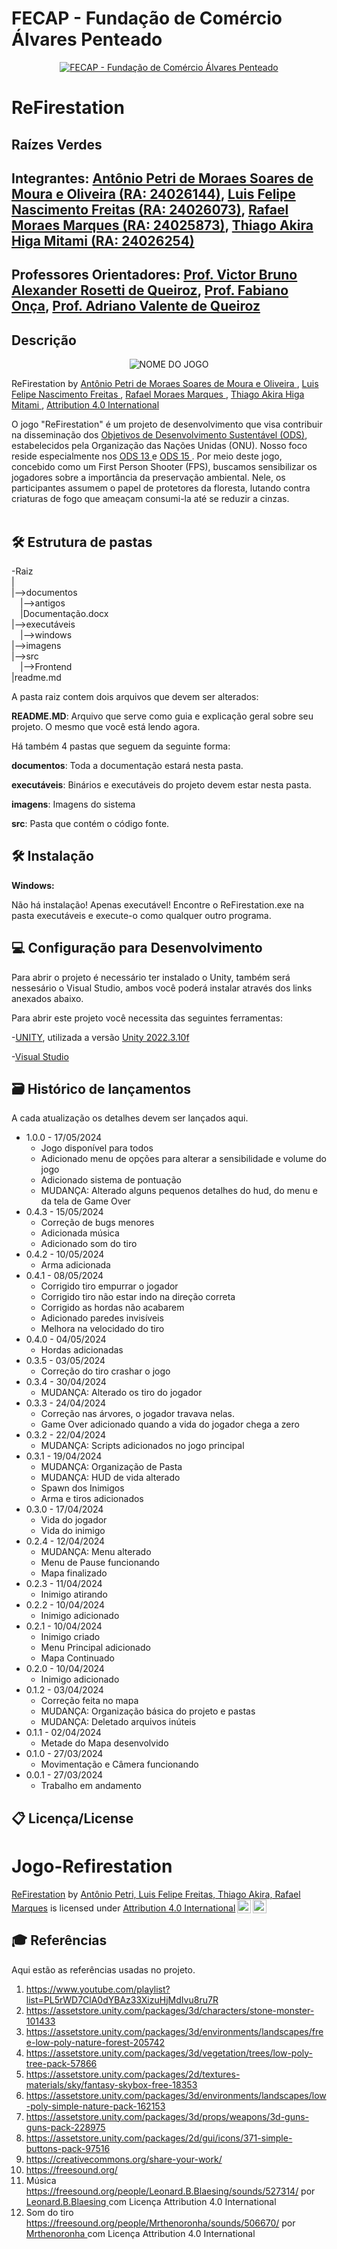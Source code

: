 # FECAP - Fundação de Comércio Álvares Penteado

<p align="center">
<a href= "https://www.fecap.br/"><img src="https://encrypted-tbn0.gstatic.com/images?q=tbn:ANd9GcRhZPrRa89Kma0ZZogxm0pi-tCn_TLKeHGVxywp-LXAFGR3B1DPouAJYHgKZGV0XTEf4AE&usqp=CAU" alt="FECAP - Fundação de Comércio Álvares Penteado" border="0"></a>
</p>

# ReFirestation

## Raízes Verdes

## Integrantes: <a href="https://github.com/AntonioPetri">Antônio Petri de Moraes Soares de Moura e Oliveira (RA: 24026144)</a>, <a href="https://github.com/LuisFeitas">Luis Felipe Nascimento Freitas (RA: 24026073)</a>, <a href="https://github.com/RafaMoraesMarques">Rafael Moraes Marques (RA: 24025873)</a>, <a href="https://github.com/ThiagoAkira0">Thiago Akira Higa Mitami (RA: 24026254)</a>

## Professores Orientadores: <a href="https://www.linkedin.com/in/victorbarq/">Prof. Victor Bruno Alexander Rosetti de Queiroz</a>, <a href="https://br.linkedin.com/in/fabiano-on%C3%A7a-3214a12">Prof. Fabiano Onça</a>, <a href="https://www.linkedin.com/in/adriano-valente-534576135/">Prof. Adriano Valente de Queiroz</a>

## Descrição

<p align="center">
<img src="https://i.ibb.co/M6J0zmx/Imagem-para-a-capa.jpg" alt="NOME DO JOGO" border="0">
  
  ReFirestation by <a href="https://github.com/AntonioPetri">Antônio Petri de Moraes Soares de Moura e Oliveira </a>, <a href="https://github.com/LuisFeitas">Luis Felipe Nascimento Freitas </a>, <a href="https://github.com/RafaMoraesMarques">Rafael Moraes Marques </a>, <a href="https://github.com/ThiagoAkira0">Thiago Akira Higa Mitami </a>, <a rel="license" href="https://creativecommons.org/licenses/by/4.0/">Attribution 4.0 International</a>

O jogo "ReFirestation" é um projeto de desenvolvimento que visa contribuir na disseminação dos <a href="https://brasil.un.org/pt-br/sdgs">Objetivos de Desenvolvimento Sustentável (ODS)</a>, estabelecidos pela Organização das Nações Unidas (ONU). Nosso foco reside especialmente nos <a href="https://brasil.un.org/pt-br/sdgs/13">ODS 13 </a> e <a href="https://brasil.un.org/pt-br/sdgs/15">ODS 15 </a>. Por meio deste jogo, concebido como um First Person Shooter (FPS), buscamos sensibilizar os jogadores sobre a importância da preservação ambiental. Nele, os participantes assumem o papel de protetores da floresta, lutando contra criaturas de fogo que ameaçam consumi-la até se reduzir a cinzas.
<br><br>


## 🛠 Estrutura de pastas

-Raiz<br>
|<br>
|-->documentos<br>
  &emsp;|-->antigos<br>
  &emsp;|Documentação.docx<br>
|-->executáveis<br>
  &emsp;|-->windows<br>
|-->imagens<br>
|-->src<br>
  &emsp;|-->Frontend<br>
|readme.md<br>

A pasta raiz contem dois arquivos que devem ser alterados:

<b>README.MD</b>: Arquivo que serve como guia e explicação geral sobre seu projeto. O mesmo que você está lendo agora.

Há também 4 pastas que seguem da seguinte forma:

<b>documentos</b>: Toda a documentação estará nesta pasta.

<b>executáveis</b>: Binários e executáveis do projeto devem estar nesta pasta.

<b>imagens</b>: Imagens do sistema

<b>src</b>: Pasta que contém o código fonte.

## 🛠 Instalação

<b>Windows:</b>

Não há instalação! Apenas executável!
Encontre o ReFirestation.exe na pasta executáveis e execute-o como qualquer outro programa.


## 💻 Configuração para Desenvolvimento

Para abrir o projeto é necessário ter instalado o Unity, também será nessesário o Visual Studio, ambos você poderá instalar através dos links anexados abaixo.

Para abrir este projeto você necessita das seguintes ferramentas:

-<a href="https://unity.com/pt/download">UNITY</a>, utilizada a versão <a href="https://unity.com/releases/editor/whats-new/2022.3.10">Unity 2022.3.10f</a>

-<a href="https://visualstudio.microsoft.com/pt-br/#vs-section">Visual Studio</a>

## 🗃 Histórico de lançamentos

A cada atualização os detalhes devem ser lançados aqui.

* 1.0.0 - 17/05/2024
    * Jogo disponível para todos
    * Adicionado menu de opções para alterar a sensibilidade e volume do jogo
    * Adicionado sistema de pontuação 
    * MUDANÇA: Alterado alguns pequenos detalhes do hud, do menu e da tela de Game Over 
* 0.4.3 - 15/05/2024
    * Correção de bugs menores
    * Adicionada música
    * Adicionado som do tiro
* 0.4.2 - 10/05/2024
    * Arma adicionada
* 0.4.1 - 08/05/2024
    * Corrigido tiro empurrar o jogador
    * Corrigido tiro não estar indo na direção correta
    * Corrigido as hordas não acabarem
    * Adicionado paredes invisíveis
    * Melhora na velocidado do tiro
* 0.4.0 - 04/05/2024
    * Hordas adicionadas
* 0.3.5 - 03/05/2024
    * Correção do tiro crashar o jogo
* 0.3.4 - 30/04/2024
    * MUDANÇA: Alterado os tiro do jogador
* 0.3.3 - 24/04/2024
    * Correção nas árvores, o jogador travava nelas.
    * Game Over adicionado quando a vida do jogador chega a zero
* 0.3.2 - 22/04/2024
    * MUDANÇA: Scripts adicionados no jogo principal
* 0.3.1 - 19/04/2024
    * MUDANÇA: Organização de Pasta
    * MUDANÇA: HUD de vida alterado
    * Spawn dos Inimigos
    * Arma e tiros adicionados
* 0.3.0 - 17/04/2024
    * Vida do jogador
    * Vida do inimigo
* 0.2.4 - 12/04/2024
    * MUDANÇA: Menu alterado
    * Menu de Pause funcionando
    * Mapa finalizado
* 0.2.3 - 11/04/2024
    * Inimigo atirando
* 0.2.2 - 10/04/2024
    * Inimigo adicionado
* 0.2.1 - 10/04/2024
    * Inimigo criado
    * Menu Principal adicionado
    * Mapa Continuado
* 0.2.0 - 10/04/2024
    * Inimigo adicionado
* 0.1.2 - 03/04/2024
    * Correção feita no mapa
    * MUDANÇA: Organização básica do projeto e pastas
    * MUDANÇA: Deletado arquivos inúteis
* 0.1.1 - 02/04/2024
    * Metade do Mapa desenvolvido
* 0.1.0 - 27/03/2024
    * Movimentação e Câmera funcionando
* 0.0.1 - 27/03/2024
    * Trabalho em andamento

## 📋 Licença/License

# Jogo-Refirestation

<p xmlns:cc="http://creativecommons.org/ns" xmlns:dct="http://purl.org/dc/terms/"><a property="dct:title" rel="cc:attributionURL" href="https://github.com/AntonioPetri/Jogo-Refirestation">ReFirestation</a> by <a rel="cc:attributionURL dct:creator" property="cc:attributionName" href="https://github.com/AntonioPetri">Antônio Petri, Luis Felipe Freitas, Thiago Akira, Rafael Marques</a> is licensed under <a href="http://creativecommons.org/licenses/by/4.0/?ref=chooser-v1" target="_blank" rel="license noopener noreferrer" style="display:inline-block;">Attribution 4.0 International<img style="height:22px!important;margin-left:3px;vertical-align:text-bottom;" src="https://mirrors.creativecommons.org/presskit/icons/cc.svg?ref=chooser-v1"><img style="height:22px!important;margin-left:3px;vertical-align:text-bottom;" src="https://mirrors.creativecommons.org/presskit/icons/by.svg?ref=chooser-v1"></a></p>

## 🎓 Referências

Aqui estão as referências usadas no projeto.

1. <https://www.youtube.com/playlist?list=PL5rWD7ClA0dYBAz33XizuHjMdIvu8ru7R>
2. <https://assetstore.unity.com/packages/3d/characters/stone-monster-101433>
3. <https://assetstore.unity.com/packages/3d/environments/landscapes/free-low-poly-nature-forest-205742>
4. <https://assetstore.unity.com/packages/3d/vegetation/trees/low-poly-tree-pack-57866>
5. <https://assetstore.unity.com/packages/2d/textures-materials/sky/fantasy-skybox-free-18353>
6. <https://assetstore.unity.com/packages/3d/environments/landscapes/low-poly-simple-nature-pack-162153>
7. <https://assetstore.unity.com/packages/3d/props/weapons/3d-guns-guns-pack-228975>
8. <https://assetstore.unity.com/packages/2d/gui/icons/371-simple-buttons-pack-97516>
9. <https://creativecommons.org/share-your-work/>
10. <https://freesound.org/>
11. Música <https://freesound.org/people/Leonard.B.Blaesing/sounds/527314/> por <a href="https://freesound.org/people/Leonard.B.Blaesing/"> Leonard.B.Blaesing </a> com Licença Attribution 4.0 International
12. Som do tiro <https://freesound.org/people/Mrthenoronha/sounds/506670/> por <a href="https://freesound.org/people/Mrthenoronha/"> Mrthenoronha </a> com Licença Attribution 4.0 International
